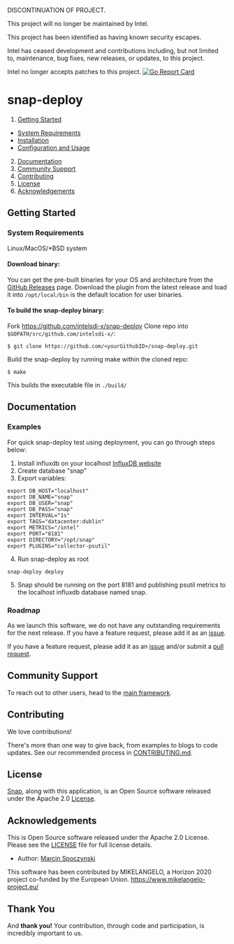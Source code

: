 DISCONTINUATION OF PROJECT. 

This project will no longer be maintained by Intel.

This project has been identified as having known security escapes.

Intel has ceased development and contributions including, but not limited to, maintenance, bug fixes, new releases, or updates, to this project.  

Intel no longer accepts patches to this project.
[![Go Report Card](http://goreportcard.com/badge/intelsdi-x/snap-deploy)](http://goreportcard.com/report/intelsdi-x/snap-deploy)

# snap-deploy

1. [Getting Started](#getting-started)
  * [System Requirements](#system-requirements)
  * [Installation](#installation)
  * [Configuration and Usage](configuration-and-usage)
2. [Documentation](#documentation)
3. [Community Support](#community-support)
4. [Contributing](#contributing)
5. [License](#license)
6. [Acknowledgements](#acknowledgements)

## Getting Started

### System Requirements

Linux/MacOS/*BSD system

#### Download binary:

You can get the pre-built binaries for your OS and architecture from the [GitHub Releases](https://github.com/intelsdi-x/snap-deploy/releases) page. Download the plugin from the latest release and load it into `/opt/local/bin` is the default location for user binaries.

#### To build the snap-deploy binary:

Fork https://github.com/intelsdi-x/snap-deploy
Clone repo into `$GOPATH/src/github.com/intelsdi-x/`:

```
$ git clone https://github.com/<yourGithubID>/snap-deploy.git
```

Build the snap-deploy by running make within the cloned repo:
```
$ make
```
This builds the executable file in `./build/`

## Documentation

### Examples

For quick snap-deploy test using deployment, you can go through steps below:

1. Install influxdb on your localhost [InfluxDB website](https://www.influxdata.com/)
2. Create database "snap"
3. Export variables:
```
export DB_HOST="localhost"
export DB_NAME="snap"
export DB_USER="snap"
export DB_PASS="snap"
export INTERVAL="1s"
export TAGS="datacenter:dublin"
export METRICS="/intel"
export PORT="8181"
export DIRECTORY="/opt/snap"
export PLUGINS="collector-psutil"

```

4. Run snap-deploy as root
```
snap-deploy deploy
```

5. Snap should be running on the port 8181 and publishing psutil metrics to the localhost influxdb database named snap. 

### Roadmap
As we launch this software, we do not have any outstanding requirements for the next release. If you have a feature request, please add it as an [issue](https://github.com/intelsdi-x/snap-deploy/issues).

If you have a feature request, please add it as an [issue](https://github.com/intelsdi-x/snap-deploy/issues/new) and/or submit a [pull request](https://github.com/intelsdi-x/snap-deploy/pulls).

## Community Support

To reach out to other users, head to the [main framework](https://github.com/intelsdi-x/snap#community-support).

## Contributing
We love contributions!

There's more than one way to give back, from examples to blogs to code updates. See our recommended process in [CONTRIBUTING.md](CONTRIBUTING.md).

## License
[Snap](http://github.com/intelsdi-x/snap), along with this application, is an Open Source software released under the Apache 2.0 [License](LICENSE).

## Acknowledgements
This is Open Source software released under the Apache 2.0 License. Please see the [LICENSE](LICENSE) file for full license details.

* Author: [Marcin Spoczynski](https://github.com/sandlbn/)

This software has been contributed by MIKELANGELO, a Horizon 2020 project co-funded by the European Union. https://www.mikelangelo-project.eu/
## Thank You
And **thank you!** Your contribution, through code and participation, is incredibly important to us.
